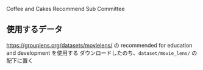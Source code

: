 Coffee and Cakes Recommend Sub Committee


## 使用するデータ
https://grouplens.org/datasets/movielens/ の recommended for education and development を使用する
ダウンロードしたのち、`dataset/movie_lens/` の配下に置く
